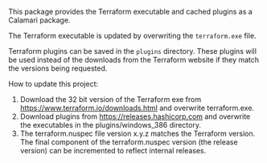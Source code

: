 This package provides the Terraform executable and cached plugins as a Calamari package.

The Terraform executable is updated by overwriting the `terraform.exe` file.

Terraform plugins can be saved in the `plugins` directory. These plugins will be used instead of the downloads from the Terraform 
website if they match the versions being requested.

How to update this project:

1. Download the 32 bit version of the Terraform exe from https://www.terraform.io/downloads.html and overwrite terraform.exe.
2. Download plugins from https://releases.hashicorp.com and overwrite the executables in the plugins/windows_386 directory.
3. The terraform.nuspec file version x.y.z matches the Terraform version. The final component of the terraform.nuspec version (the release version) can be incremented to reflect internal releases. 